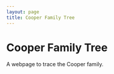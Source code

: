```yaml
---
layout: page
title: Cooper Family Tree
---
```

# Cooper Family Tree

A webpage to trace the Cooper family.
